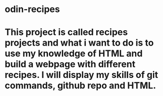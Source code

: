 # odin-recipes
# This project is called recipes projects and what i want to do is to use my knowledge of HTML and build a webpage with different recipes. I will display my skills of git commands, github repo and HTML.